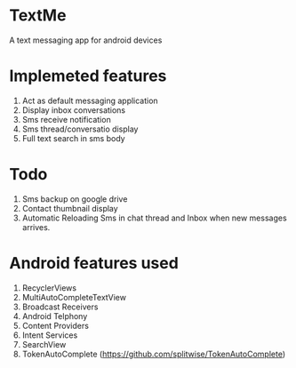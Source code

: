 # TextMe
A text messaging app for android devices

# Implemeted features
  1. Act as default messaging application
  2. Display inbox conversations
  3. Sms receive notification
  4. Sms thread/conversatio display
  5. Full text search in sms body
  
# Todo
  1. Sms backup on google drive
  2. Contact thumbnail display
  3. Automatic Reloading Sms in chat thread and Inbox when new messages arrives.
  
# Android features used
  1. RecyclerViews
  2. MultiAutoCompleteTextView
  3. Broadcast Receivers
  4. Android Telphony
  5. Content Providers
  6. Intent Services
  7. SearchView
  8. TokenAutoComplete (https://github.com/splitwise/TokenAutoComplete)
  
  
  
